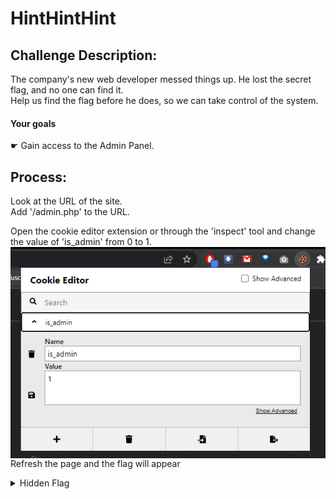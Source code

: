 # HintHintHint
## Challenge Description:

The company's new web developer messed things up. He lost the secret flag, and no one can find it.<br>
Help us find the flag before he does, so we can take control of the system.<br>

#### Your goals<br>
☛ Gain access to the Admin Panel.

## Process:
Look at the URL of the site. <br>
Add '/admin.php' to the URL.<br>

Open the cookie editor extension or through the 'inspect' tool and change the value of 'is_admin' from 0 to 1.<br>
<img align="center" src="Images/HintHintHint_01.png"><br>
Refresh the page and the flag will appear <br>
<details> 
        <summary>Hidden Flag</summary> 
          <img align="center" src="Images/HintHintHint_02.png">
    </details>
